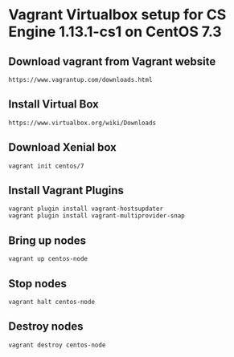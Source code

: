 Vagrant Virtualbox setup for CS Engine 1.13.1-cs1 on CentOS 7.3 
========================

## Download vagrant from Vagrant website

```
https://www.vagrantup.com/downloads.html
```

## Install Virtual Box

```
https://www.virtualbox.org/wiki/Downloads
```

## Download Xenial box
```
vagrant init centos/7
```

## Install Vagrant Plugins
```
vagrant plugin install vagrant-hostsupdater
vagrant plugin install vagrant-multiprovider-snap
```

## Bring up nodes

```
vagrant up centos-node
```

## Stop nodes

```
vagrant halt centos-node
```

## Destroy nodes

```
vagrant destroy centos-node
```
